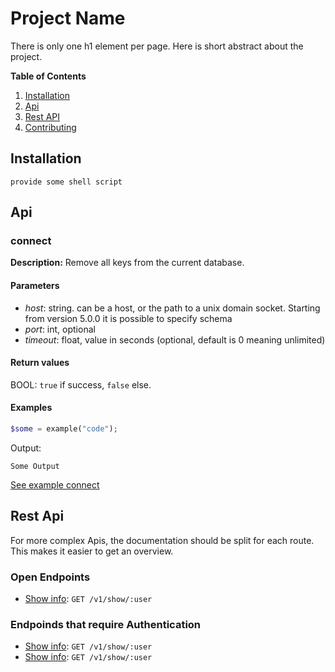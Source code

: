 # Project Name

There is only one h1 element per page. Here is short
abstract about the project.

**Table of Contents**

1. [Installation](#installation)
2. [Api](#api)
3. [Rest API](#rest-api)
4. [Contributing]()

## Installation

    provide some shell script

## Api

### connect

**Description:** Remove all keys from the current database.

#### Parameters

- *host*: string. can be a host, or the path to a unix domain socket. Starting from version 5.0.0 it is possible to specify schema 
- *port*: int, optional  
- *timeout*: float, value in seconds (optional, default is 0 meaning unlimited) 

#### Return values

BOOL: `true` if success, `false` else.

#### Examples

```php
$some = example("code");
```

Output:

```
Some Output
```

[See example connect](examples/connect)



## Rest Api

For more complex Apis, the documentation should be
split for each route. This makes it easier to get an
overview.

### Open Endpoints

- [Show info](api-show-info.md): `GET /v1/show/:user`

### Endpoinds that require Authentication

- [Show info](api-show-info.md): `GET /v1/show/:user`
- [Show info](api-show-info.md): `GET /v1/show/:user`


